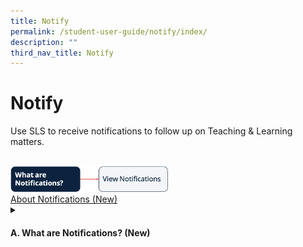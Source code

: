 ```yaml
---
title: Notify
permalink: /student-user-guide/notify/index/
description: ""
third_nav_title: Notify
---
```

<h1>Notify</h1>
<p>Use SLS to receive notifications to follow up on Teaching &amp; Learning matters.</p>
<br>
<img style="width: 50%;" src="/images/1Student/Flow-Notify.png">
<br>
<a target="_blank" href="/student-user-guide/notify/about-notifications/">About Notifications (New)</a>
<details><summary><h4>A. What are Notifications? (New)</h4></summary>
<ul>
<li><a target="_blank" href="/student-user-guide/notify/view-notifications/">(A1,i) View Notifications (New)</a></li>
</ul>
</details>